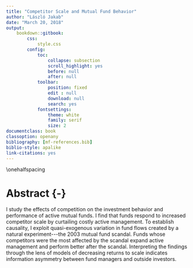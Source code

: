 ```yaml
--- 
title: "Competitor Scale and Mutual Fund Behavior"
author: "László Jakab"
date: "March 20, 2018"
output: 
    bookdown::gitbook:
        css:
            style.css
        config:
            toc:
                collapse: subsection
                scroll_highlight: yes
                before: null
                after: null
            toolbar:
                position: fixed
                edit : null
                download: null
                search: yes
            fontsettings:
                theme: white
                family: serif
                size: 2
documentclass: book
classoption: openany
bibliography: [mf-references.bib]
biblio-style: apalike
link-citations: yes
---
```


\onehalfspacing

# Abstract {-}

I study the effects of competition on the investment behavior and performance of active mutual funds. I find that funds respond to increased competitor scale by curtailing costly active management. To establish causality, I exploit quasi-exogenous variation in fund flows created by a natural experiment---the 2003 mutual fund scandal. Funds whose competitors were the most affected by the scandal expand active management and perform better after the scandal. Interpreting the findings through the lens of models of decreasing returns to scale indicates information asymmetry between fund managers and outside investors.

